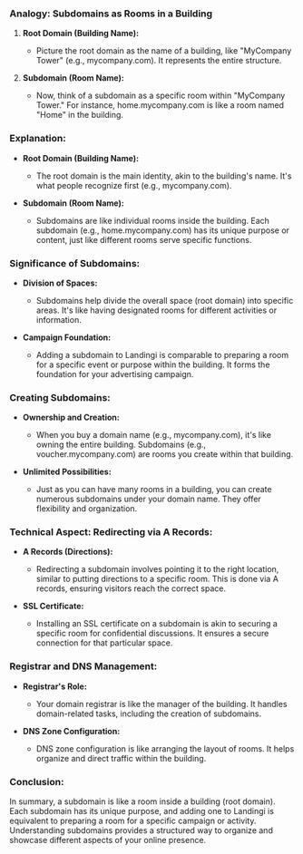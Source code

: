 
### **Analogy: Subdomains as Rooms in a Building**

1. **Root Domain (Building Name):**
   - Picture the root domain as the name of a building, like "MyCompany Tower" (e.g., mycompany.com). It represents the entire structure.

2. **Subdomain (Room Name):**
   - Now, think of a subdomain as a specific room within "MyCompany Tower." For instance, home.mycompany.com is like a room named "Home" in the building.

### **Explanation:**

- **Root Domain (Building Name):**
  - The root domain is the main identity, akin to the building's name. It's what people recognize first (e.g., mycompany.com).

- **Subdomain (Room Name):**
  - Subdomains are like individual rooms inside the building. Each subdomain (e.g., home.mycompany.com) has its unique purpose or content, just like different rooms serve specific functions.

### **Significance of Subdomains:**

- **Division of Spaces:**
  - Subdomains help divide the overall space (root domain) into specific areas. It's like having designated rooms for different activities or information.

- **Campaign Foundation:**
  - Adding a subdomain to Landingi is comparable to preparing a room for a specific event or purpose within the building. It forms the foundation for your advertising campaign.

### **Creating Subdomains:**

- **Ownership and Creation:**
  - When you buy a domain name (e.g., mycompany.com), it's like owning the entire building. Subdomains (e.g., voucher.mycompany.com) are rooms you create within that building.

- **Unlimited Possibilities:**
  - Just as you can have many rooms in a building, you can create numerous subdomains under your domain name. They offer flexibility and organization.

### **Technical Aspect: Redirecting via A Records:**

- **A Records (Directions):**
  - Redirecting a subdomain involves pointing it to the right location, similar to putting directions to a specific room. This is done via A records, ensuring visitors reach the correct space.

- **SSL Certificate:**
  - Installing an SSL certificate on a subdomain is akin to securing a specific room for confidential discussions. It ensures a secure connection for that particular space.

### **Registrar and DNS Management:**

- **Registrar's Role:**
  - Your domain registrar is like the manager of the building. It handles domain-related tasks, including the creation of subdomains.

- **DNS Zone Configuration:**
  - DNS zone configuration is like arranging the layout of rooms. It helps organize and direct traffic within the building.

### **Conclusion:**
In summary, a subdomain is like a room inside a building (root domain). Each subdomain has its unique purpose, and adding one to Landingi is equivalent to preparing a room for a specific campaign or activity. Understanding subdomains provides a structured way to organize and showcase different aspects of your online presence. 